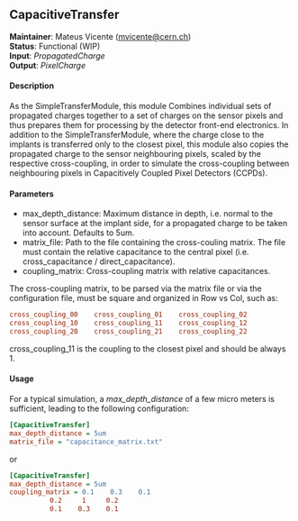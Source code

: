 ## CapacitiveTransfer
**Maintainer**: Mateus Vicente (mvicente@cern.ch)  
**Status**: Functional (WIP)  
**Input**: *PropagatedCharge*  
**Output**: *PixelCharge*  

#### Description
As the SimpleTransferModule, this module Combines individual sets of propagated charges together to a set of charges on the sensor pixels and thus prepares them for processing by the detector front-end electronics. In addition to the SimpleTransferModule, where the charge close to the implants is transferred only to the closest pixel, this module also copies the propagated charge to the sensor neighbouring pixels, scaled by the respective cross-coupling, in order to simulate the cross-coupling between neighbouring pixels in Capacitively Coupled Pixel Detectors (CCPDs). 

#### Parameters
* max_depth_distance: Maximum distance in depth, i.e. normal to the sensor surface at the implant side, for a propagated charge to be taken into account. Defaults to 5um.
* matrix_file: Path to the file containing the cross-couling matrix. The file must contain the relative capacitance to the central pixel (i.e. cross_capacitance / direct_capacitance).
* coupling_matrix: Cross-coupling matrix with relative capacitances.

The cross-coupling matrix, to be parsed via the matrix file or via the configuration file, must  be square and organized in Row vs Col, such as:
 ```ini
 cross_coupling_00    cross_coupling_01    cross_coupling_02
 cross_coupling_10    cross_coupling_11    cross_coupling_12
 cross_coupling_20    cross_coupling_21    cross_coupling_22
 ```
 cross_coupling_11 is the coupling to the closest pixel and should be always 1.

#### Usage
 For a typical simulation, a *max_depth_distance* of a few micro meters is sufficient, leading to the following configuration:

 ```ini
 [CapacitiveTransfer]
 max_depth_distance = 5um
 matrix_file = "capacitance_matrix.txt"
 ```

 or
 ```ini
 [CapacitiveTransfer]
 max_depth_distance = 5um
 coupling_matrix = 0.1    0.3    0.1
 		   0.2     1     0.2
		   0.1    0.3    0.1
 ```
